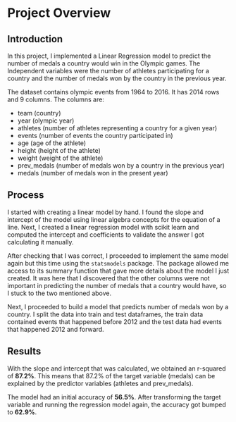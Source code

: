 # Project Overview

## Introduction
In this project, I implemented a Linear Regression model to predict the number of medals a country would win in the Olympic games. The Independent variables were the number of athletes participating for a country and the number of medals won by the country in the previous year.

The dataset contains olympic events from 1964 to 2016. It has 2014 rows and 9 columns. The columns are:
* team (country)
* year (olympic year)
* athletes (number of athletes representing a country for a given year)
* events (number of events the country participated in)
* age (age of the athlete)
* height (height of the athlete)
* weight (weight of the athlete)
* prev_medals (number of medals won by a country in the previous year)
* medals (number of medals won in the present year)

## Process
I started with creating a linear model by hand. I found the slope and intercept of the model using linear algebra concepts for the equation of a line. Next, I created a linear regression model with scikit learn and computed the intercept and coefficients to validate the answer I got calculating it manually. 

After checking that I was correct, I proceeded to implement the same model again but this time using the `statsmodels` package. The package allowed me access to its summary function that gave more details about the model I just created. It was here that I discovered that the other columns were not important in predicting the number of medals that a country would have, so I stuck to the two mentioned above.

Next, I proceeded to build a model that predicts number of medals won by a country. I split the data into train and test dataframes, the train data contained events that happened before 2012 and the test data had events that happened 2012 and forward.

## Results
With the slope and intercept that was calculated, we obtained an r-squared of **87.2%**. This means that 87.2% of the target variable (medals) can be explained by the predictor variables (athletes and prev_medals).

The model had an initial accuracy of **56.5%**. After transforming the target variable and running the regression model again, the accuracy got bumped to **62.9%**.

